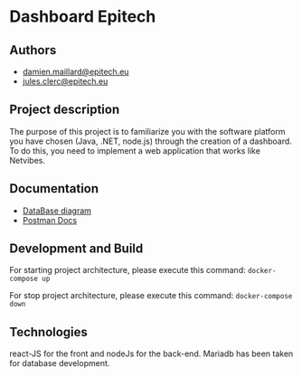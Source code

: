 # **Dashboard Epitech**

## **Authors**

- damien.maillard@epitech.eu
- jules.clerc@epitech.eu


## **Project description**

The purpose of this project is to familiarize you with the software platform you have chosen (Java, .NET, node.js) through the creation of a dashboard.
To do this, you need to implement a web application that works like Netvibes.

## Documentation

* [DataBase diagram](docs/DataBase-Yodash-Diagram.pdf)
* [Postman Docs](docs/DashBoard-Epitech.postman_collection.json)


## **Development and Build**

For starting project architecture, please execute this command:
``docker-compose up``

For stop project architecture, please execute this command:
``docker-compose down``


## **Technologies**

react-JS for the front and nodeJs for the back-end.
Mariadb has been taken for database development.
